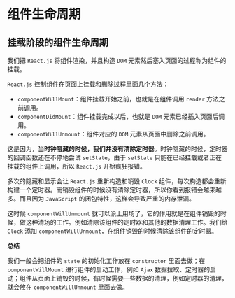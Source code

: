 # 组件生命周期 #

## 挂载阶段的组件生命周期 ##

我们把 `React.js` 将组件渲染，并且构造 `DOM` 元素然后塞入页面的过程称为组件的挂载。

`React.js` 控制组件在页面上挂载和删除过程里面几个方法：

- `componentWillMount`：组件挂载开始之前，也就是在组件调用 `render` 方法之前调用。
- `componentDidMount`：组件挂载完成以后，也就是 `DOM` 元素已经插入页面后调用。
- `componentWillUnmount`：组件对应的 `DOM` 元素从页面中删除之前调用。

这是因为，**当时钟隐藏的时候，我们并没有清除定时器**。时钟隐藏的时候，定时器的回调函数还在不停地尝试 `setState`，由于 `setState` 只能在已经挂载或者正在挂载的组件上调用，所以 `React.js` 开始疯狂报错。

多次的隐藏和显示会让 `React.js` 重新构造和销毁 `Clock` 组件，每次构造都会重新构建一个定时器。而销毁组件的时候没有清除定时器，所以你看到报错会越来越多。而且因为 `JavaScript` 的闭包特性，这样会导致严重的内存泄漏。

这时候 `componentWillUnmount` 就可以派上用场了，它的作用就是在组件销毁的时候，做这种清场的工作。例如清除该组件的定时器和其他的数据清理工作。我们给 `Clock` 添加 `componentWillUnmount`，在组件销毁的时候清除该组件的定时器。

**总结**

我们一般会把组件的 `state` 的初始化工作放在 `constructor` 里面去做；在 `componentWillMount` 进行组件的启动工作，例如 `Ajax` 数据拉取、定时器的启动；组件从页面上销毁的时候，有时候需要一些数据的清理，例如定时器的清理，就会放在 `componentWillUnmount` 里面去做。


